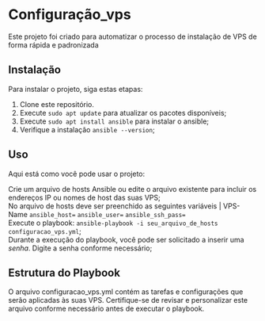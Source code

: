 # Configuração_vps

Este projeto foi criado para automatizar o processo de instalação de VPS de forma rápida e padronizada

## Instalação

Para instalar o projeto, siga estas etapas:
1. Clone este repositório.
2. Execute `sudo apt update` para atualizar os pacotes disponíveis;
3. Execute `sudo apt install ansible` para instalar o ansible;
4. Verifique a instalação `ansible --version`;

## Uso

Aqui está como você pode usar o projeto:

Crie um arquivo de hosts Ansible ou edite o arquivo existente para incluir os endereços IP ou nomes de host das suas VPS;
<br/>
No arquivo de hosts deve ser preenchido as seguintes variáveis | VPS-Name `ansible_host=` `ansible_user=` `ansible_ssh_pass=` 
<br/>
Execute o playbook: `ansible-playbook -i seu_arquivo_de_hosts configuracao_vps.yml`;
<br/>
Durante a execução do playbook, você pode ser solicitado a inserir uma *senha*. Digite a senha conforme necessário;

## Estrutura do Playbook

O arquivo configuracao_vps.yml contém as tarefas e configurações que serão aplicadas às suas VPS. Certifique-se de revisar e personalizar este arquivo conforme necessário antes de executar o playbook.
